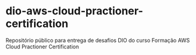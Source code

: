 # dio-aws-cloud-practioner-certification
Repositório público para entrega de desafios DIO do curso Formação AWS Cloud Practioner Certification
